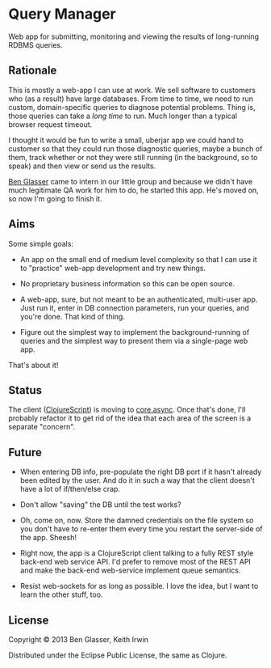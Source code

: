 # Query Manager

Web app for submitting, monitoring and viewing the results of
long-running RDBMS queries.

## Rationale

This is mostly a web-app I can use at work. We sell software to
customers who (as a result) have large databases. From time to time,
we need to run custom, domain-specific queries to diagnose potential
problems. Thing is, those queries can take a _long time_ to run. Much
longer than a typical browser request timeout.

I thought it would be fun to write a small, uberjar app we could hand
to customer so that they could run those diagnostic queries, maybe a
bunch of them, track whether or not they were still running (in the
background, so to speak) and then view or send us the results.

[Ben Glasser](https://github.com/BenGlasser) came to intern in our
little group and because we didn't have much legitimate QA work for
him to do, he started this app. He's moved on, so now I'm going to
finish it.

## Aims

Some simple goals:

 - An app on the small end of medium level complexity so that I can
   use it to "practice" web-app development and try new things.

 - No proprietary business information so this can be open source.

 - A web-app, sure, but not meant to be an authenticated, multi-user
   app. Just run it, enter in DB connection parameters, run your
   queries, and you're done. That kind of thing.

 - Figure out the simplest way to implement the background-running of
   queries and the simplest way to present them via a single-page web
   app.

That's about it!

## Status

The client ([ClojureScript][cs]) is moving to [core.async][ca]. Once
that's done, I'll probably refactor it to get rid of the idea that
each area of the screen is a separate "concern".

## Future

 - When entering DB info, pre-populate the right DB port if it hasn't
   already been edited by the user. And do it in such a way that the
   client doesn't have a lot of if/then/else crap.

 - Don't allow "saving" the DB until the test works?

 - Oh, come on, now. Store the damned credentials on the file system
   so you don't have to re-enter them every time you restart the
   server-side of the app. Sheesh!

 - Right now, the app is a ClojureScript client talking to a fully
   REST style back-end web service API. I'd prefer to remove most of
   the REST API and make the back-end web-service implement queue
   semantics.

 - Resist web-sockets for as long as possible. I love the idea, but I
   want to learn the other stuff, too.

## License

Copyright &copy; 2013 Ben Glasser, Keith Irwin

Distributed under the Eclipse Public License, the same as Clojure.

[cs]: https://github.com/clojure/clojurescript
[ca]: https://github.com/clojure/core.async
